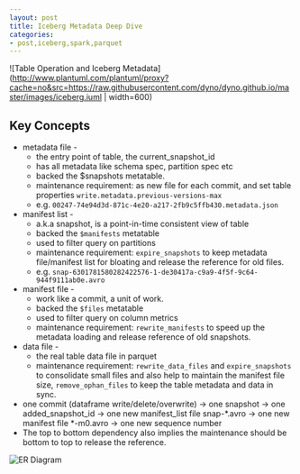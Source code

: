 ```yaml
---
layout: post
title: Iceberg Metadata Deep Dive
categories:
- post,iceberg,spark,parquet
---
```


![Table Operation and Iceberg Metadata](http://www.plantuml.com/plantuml/proxy?cache=no&src=https://raw.githubusercontent.com/dyno/dyno.github.io/master/images/iceberg.iuml | width=600)

## Key Concepts

* metadata file -
    * the entry point of table, the current_snapshot_id
    * has all metadata like schema spec, partition spec etc
    * backed the $snapshots metatable.
    * maintenance requirement: as new file for each commit, and set table properties `write.metadata.previous-versions-max`
    * e.g. `00247-74e94d3d-871c-4e20-a217-2fb9c5ffb430.metadata.json`
* manifest list -
    * a.k.a snapshot, is a point-in-time consistent view of table
    * backed the `$manifests` metatable
    * used to filter query on partitions
    * maintenance requirement: `expire_snapshots` to keep metadata file/manifest list for bloating and release the reference for old files.
    * e.g. `snap-6301781580282422576-1-de30417a-c9a9-4f5f-9c64-944f9111ab0e.avro`
* manifest file -
    * work like a commit, a unit of work.
    * backed the `$files` metatable
    * used to filter query on column metrics
    * maintenance requirement: `rewrite_manifests` to speed up the metadata loading and release reference of old snapshots.
* data file -
    * the real table data file in parquet
    * maintenance requirement: `rewrite_data_files` and `expire_snapshots` to consolidate small files and also help to maintain the manifest file size, `remove_ophan_files` to keep the table metadata and data in sync.
* one commit (dataframe write/delete/overwrite) → one snapshot → one added_snapshot_id → one new manifest_list file snap-*.avro → one new manifest file *-m0.avro → one new sequence number
* The top to bottom dependency also implies the maintenance should be bottom to top to release the reference.

![ER Diagram](http://www.plantuml.com/plantuml/proxy?cache=no&src=https://raw.githubusercontent.com/dyno/dyno.github.io/master/images/iceberg_metatables.iuml)
